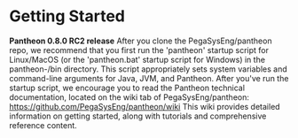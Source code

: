 # Getting Started
**Pantheon 0.8.0 RC2 release**
After you clone the PegaSysEng/pantheon repo, we recommend that you first run the 'pantheon' startup script for Linux/MacOS (or the 'pantheon.bat' startup script for Windows) in the pantheon-<ver>/bin directory. This script appropriately sets system variables and command-line arguments for Java, JVM, and Pantheon.
After you've run the startup script, we encourage you to read the Pantheon technical documentation, located on the wiki tab of PegaSysEng/pantheon:
    https://github.com/PegaSysEng/pantheon/wiki
This wiki provides detailed information on getting started, along with tutorials and comprehensive reference content.
